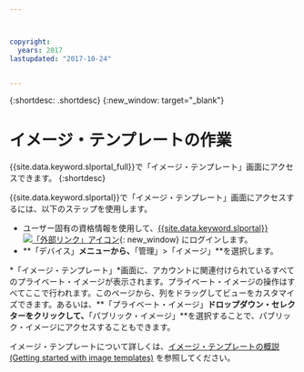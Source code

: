 ```yaml
---



copyright:
  years: 2017
lastupdated: "2017-10-24"


---
```


{:shortdesc: .shortdesc}
{:new_window: target="_blank"}

# イメージ・テンプレートの作業
{{site.data.keyword.slportal_full}}で「イメージ・テンプレート」画面にアクセスできます。
{:shortdesc}

{{site.data.keyword.slportal}}で「イメージ・テンプレート」画面にアクセスするには、以下のステップを使用します。

* ユーザー固有の資格情報を使用して、[{{site.data.keyword.slportal}} ![「外部リンク」アイコン](../icons/launch-glyph.svg "「外部リンク」アイコン")](https://control.softlayer.com/){: new_window} にログインします。
* **「デバイス」**メニューから、**「管理」>「イメージ」**を選択します。

*「イメージ・テンプレート」*画面に、アカウントに関連付けられているすべてのプライベート・イメージが表示されます。プライベート・イメージの操作はすべてここで行われます。このページから、列をドラッグしてビューをカスタマイズできます。あるいは、**「プライベート・イメージ」**ドロップダウン・セレクターをクリックして、**「パブリック・イメージ」**を選択することで、パブリック・イメージにアクセスすることもできます。 

イメージ・テンプレートについて詳しくは、[イメージ・テンプレートの概説 (Getting started with image templates)](/docs/infrastructure/image-templates/image_index.html) を参照してください。








